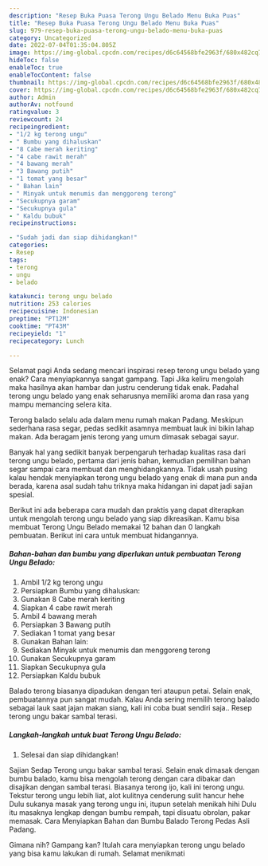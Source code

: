 ```yaml
---
description: "Resep Buka Puasa Terong Ungu Belado Menu Buka Puas"
title: "Resep Buka Puasa Terong Ungu Belado Menu Buka Puas"
slug: 979-resep-buka-puasa-terong-ungu-belado-menu-buka-puas
category: Uncategorized
date: 2022-07-04T01:35:04.805Z
image: https://img-global.cpcdn.com/recipes/d6c64568bfe2963f/680x482cq70/terong-ungu-belado-foto-resep-utama.jpg
hideToc: false
enableToc: true
enableTocContent: false
thumbnail: https://img-global.cpcdn.com/recipes/d6c64568bfe2963f/680x482cq70/terong-ungu-belado-foto-resep-utama.jpg
cover: https://img-global.cpcdn.com/recipes/d6c64568bfe2963f/680x482cq70/terong-ungu-belado-foto-resep-utama.jpg
author: Admin
authorAv: notfound
ratingvalue: 3
reviewcount: 24
recipeingredient:
- "1/2 kg terong ungu"
- " Bumbu yang dihaluskan"
- "8 Cabe merah keriting"
- "4 cabe rawit merah"
- "4 bawang merah"
- "3 Bawang putih"
- "1 tomat yang besar"
- " Bahan lain"
- " Minyak untuk menumis dan menggoreng terong"
- "Secukupnya garam"
- "Secukupnya gula"
- " Kaldu bubuk"
recipeinstructions:

- "Sudah jadi dan siap dihidangkan!"
categories:
- Resep
tags:
- terong
- ungu
- belado

katakunci: terong ungu belado 
nutrition: 253 calories
recipecuisine: Indonesian
preptime: "PT12M"
cooktime: "PT43M"
recipeyield: "1"
recipecategory: Lunch

---
```



Selamat pagi Anda sedang mencari inspirasi resep terong ungu belado yang enak? Cara menyiapkannya sangat gampang. Tapi Jika keliru mengolah maka hasilnya akan hambar dan justru cenderung tidak enak. Padahal terong ungu belado yang enak seharusnya memiliki aroma dan rasa yang mampu memancing selera kita.


Terong balado selalu ada dalam menu rumah makan Padang. Meskipun sederhana rasa segar, pedas sedikit asamnya membuat lauk ini bikin lahap makan. Ada beragam jenis terong yang umum dimasak sebagai sayur.

Banyak hal yang sedikit banyak berpengaruh terhadap kualitas rasa dari terong ungu belado, pertama dari jenis bahan, kemudian pemilihan bahan segar sampai cara membuat dan menghidangkannya. Tidak usah pusing kalau hendak menyiapkan terong ungu belado yang enak di mana pun anda berada, karena asal sudah tahu triknya maka hidangan ini dapat jadi sajian spesial.


Berikut ini ada beberapa cara mudah dan praktis yang dapat diterapkan untuk mengolah terong ungu belado yang siap dikreasikan. Kamu bisa membuat Terong Ungu Belado memakai 12 bahan dan 0 langkah pembuatan. Berikut ini cara untuk membuat hidangannya.

<!--inarticleads1-->

##### Bahan-bahan dan bumbu yang diperlukan untuk pembuatan Terong Ungu Belado:

1. Ambil 1/2 kg terong ungu
1. Persiapkan  Bumbu yang dihaluskan:
1. Gunakan 8 Cabe merah keriting
1. Siapkan 4 cabe rawit merah
1. Ambil 4 bawang merah
1. Persiapkan 3 Bawang putih
1. Sediakan 1 tomat yang besar
1. Gunakan  Bahan lain:
1. Sediakan  Minyak untuk menumis dan menggoreng terong
1. Gunakan Secukupnya garam
1. Siapkan Secukupnya gula
1. Persiapkan  Kaldu bubuk


Balado terong biasanya dipadukan dengan teri ataupun petai. Selain enak, pembuatannya pun sangat mudah. Kalau Anda sering memilih terong balado sebagai lauk saat jajan makan siang, kali ini coba buat sendiri saja.. Resep terong ungu bakar sambal terasi. 

<!--inarticleads2-->

##### Langkah-langkah untuk buat Terong Ungu Belado:


1. Selesai dan siap dihidangkan!

Sajian Sedap Terong ungu bakar sambal terasi. Selain enak dimasak dengan bumbu balado, kamu bisa mengolah terong dengan cara dibakar dan disajikan dengan sambal terasi. Biasanya terong ijo, kali ini terong ungu. Tekstur terong ungu lebih liat, alot kulitnya cenderung sulit hancur hehe Dulu sukanya masak yang terong ungu ini, itupun setelah menikah hihi Dulu itu masaknya lengkap dengan bumbu rempah, tapi disuatu obrolan, pakar memasak. Cara Menyiapkan Bahan dan Bumbu Balado Terong Pedas Asli Padang. 

Gimana nih? Gampang kan? Itulah cara menyiapkan terong ungu belado yang bisa kamu lakukan di rumah. Selamat menikmati
